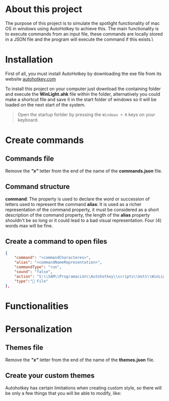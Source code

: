 # About this project

The purpose of this project is to simulate the spotlight functionality of mac OS in windows using AutoHotkey to achieve this. The main functionality is to execute commands from an input file, these commands are locally stored in a JSON file and the program will execute the command if this exists.\

# Installation

First of all, you must install AutoHotkey by downloading the exe file from its website [autohotkey.com](https://www.autohotkey.com)

To install this project on your computer just download the containing folder and execute the **WinLight.ahk** file within the folder, alternatively you could make a shortcut file and save it in the start folder of windows so it will be loaded on the next start of the system.

> Open the startup forlder by pressing the `Windows + R` keys on your keyboard.

# Create commands

## Commands file

Remove the ***"x"*** letter from the end of the name of the **commands.json** file.

## Command structure

**command**: The property is used to declare the word or succession of letters used to represent the command
**alias**: It is used as a richer representation of the command property, it must be considered as a short description of the command property, the length of the **alias** property shouldn't be so long or it could lead to a bad visual representation. Four (4) words max will be fine.

## Create a command to open files

```json
{
    "command": "<commandCharacteres>",
    "alias": "<commandNameRepresentation>",
    "commandType": "run",
    "sound": "false",
    "action": "S:\\SAM\\Programación\\Autohotkey\\scripts\\bots\\WinLight\\commands.json",
    "type":"📄 File"
},
```


# Functionalities

# Personalization

## Themes file

Remove the ***"x"*** letter from the end of the name of the **themes.json** file.

## Create your custom themes

Autohotkey has certain limitations when creating custom style, so there will be only a few things that you will be able to modify, like:

